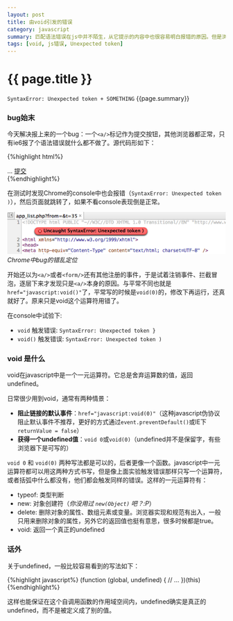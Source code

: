 ```yaml
---
layout: post
title: 由void引发的错误
category: javascript
summary: 匹配语法错误在js中并不陌生，从它提示的内容中也很容易明白报错的原因。但是浏览器给出的提示的位置并不很准确，实际上发生错误的地方一般是提示的左近。更有甚者根本就无法找到出错的地方，只能一点点排查。void使用错误引发的就是这样的一个错误。
tags: [void, js错误, Unexpected token]
---
```


{{ page.title }}
================

`SyntaxError: Unexpected token + SOMETHING` {{page.summary}}

### bug始末

今天解决报上来的一个bug：一个`<a/>`标记作为提交按钮，其他浏览器都正常，只有ie6报了个语法错误就什么都不做了。源代码形如下：

{%highlight html%}
<form id="formId" action="/somepage.php" target="_self">
	...
	<a href="javascript:void()"
	   onclick="$('#formId').submit();">提交</a>
</form>
{%endhighlight%}

在测试时发现Chrome的console中也会报错（`SyntaxError: Unexpected token )`），然后页面就跳转了，如果不看console表现倒是正常。

![Chrome中bug定位](/i/2012-10-31-01.png)*Chrome中bug的错乱定位*

开始还以为`<a/>`或者`<form/>`还有其他注册的事件，于是试着注销事件、拦截冒泡，逐层下来才发现只是`<a/>`本身的原因。与平常不同也就是`href="javascript:void()"`了，平常写的时候是`void(0)`的，修改下再运行，还真就好了。原来只是void这个运算符用错了。

在console中试验下:

- `void` 触发错误: `SyntaxError: Unexpected token }`
- `void()` 触发错误: `SyntaxError: Unexpected token )`

### void 是什么

void在javascript中是一个一元运算符。它总是舍弃运算数的值，返回undefined。

日常很少用到void，通常有两种情景：

- **阻止链接的默认事件**：`href="javascript:void(0)"`（这种javascript伪协议阻止默认事件不推荐，更好的方式通过`event.preventDefault()`或IE下`returnValue = false`）
- **获得一个undefined值**：`void 0`或`void(0)`（undefined并不是保留字，有些浏览器下是可写的）

`void 0` 和 `void(0)` 两种写法都是可以的，后者更像一个函数。javascript中一元运算符都可以用这两种方式书写，但是像上面实验触发错误那样只写一个运算符，或者括弧中什么都没有，他们都会触发同样的错误。这样的一元运算符有：

- typeof: 类型判断
- new: 对象创建符（*你没用过 `new(Object)` 吧？:P*）
- delete: 删除对象的属性、数组元素或变量。浏览器实现和规范有出入，一般只用来删除对象的属性，另外它的返回值也挺有意思，很多时候都是true。
- void: 返回一个真正的undefined

### 话外

关于undefined，一般比较容易看到的写法如下：

{%highlight javascript%}
(function (global, undefined) {
	// ...
})(this)
{%endhighlight%}

这样也能保证在这个自调用函数的作用域空间内，undefined确实是真正的undefined，而不是被定义成了别的值。
